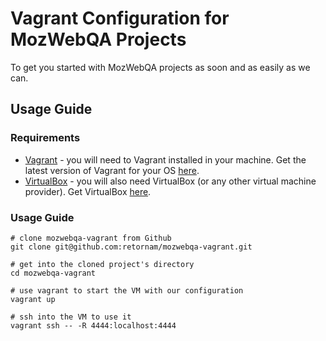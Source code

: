 # Vagrant Configuration for MozWebQA Projects

To get you started with MozWebQA projects as soon and as easily as we can.

## Usage Guide

### Requirements

- [Vagrant][Vag] - you will need to Vagrant installed in your machine. Get 
  the latest version of Vagrant for your OS [here][VagDL].
- [VirtualBox][VB] - you will also need VirtualBox (or any other virtual 
  machine provider). Get VirtualBox [here][VBDL].

[Vag]: http://www.vagrantup.com/
[VagDL]: http://downloads.vagrantup.com/
[VB]: https://www.virtualbox.org/
[VBDL]: https://www.virtualbox.org/wiki/Downloads

### Usage Guide

```
# clone mozwebqa-vagrant from Github
git clone git@github.com:retornam/mozwebqa-vagrant.git

# get into the cloned project's directory
cd mozwebqa-vagrant

# use vagrant to start the VM with our configuration
vagrant up

# ssh into the VM to use it
vagrant ssh -- -R 4444:localhost:4444
```
